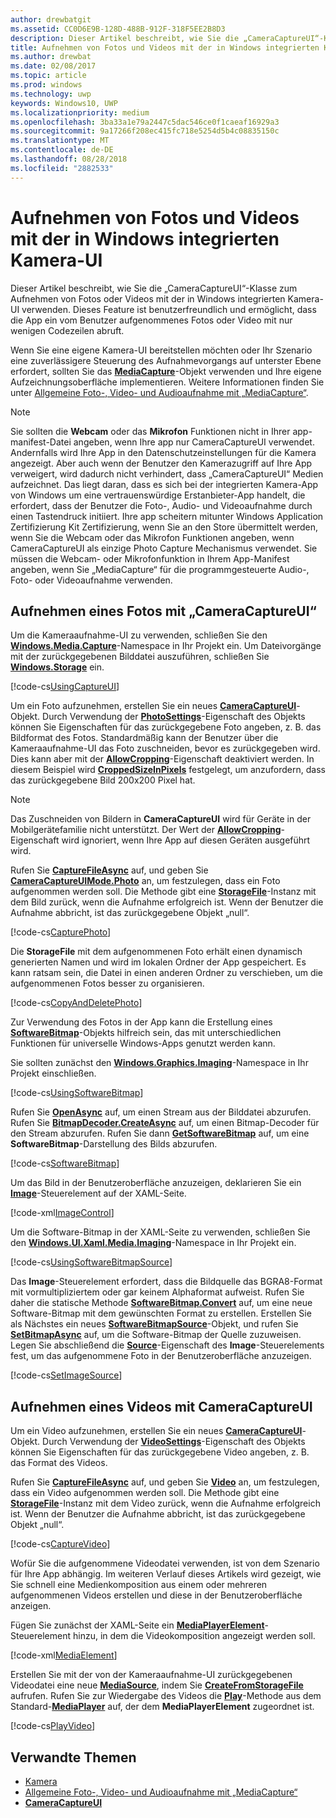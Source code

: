 ```yaml
---
author: drewbatgit
ms.assetid: CC0D6E9B-128D-488B-912F-318F5EE2B8D3
description: Dieser Artikel beschreibt, wie Sie die „CameraCaptureUI“-Klasse zum Aufnehmen von Fotos oder Videos mit der in Windows integrierten Kamera-UI verwenden.
title: Aufnehmen von Fotos und Videos mit der in Windows integrierten Kamera-UI
ms.author: drewbat
ms.date: 02/08/2017
ms.topic: article
ms.prod: windows
ms.technology: uwp
keywords: Windows10, UWP
ms.localizationpriority: medium
ms.openlocfilehash: 3ba33a1e79a2447c5dac546ce0f1caeaf16929a3
ms.sourcegitcommit: 9a17266f208ec415fc718e5254d5b4c08835150c
ms.translationtype: MT
ms.contentlocale: de-DE
ms.lasthandoff: 08/28/2018
ms.locfileid: "2882533"
---
```

# <a name="capture-photos-and-video-with-windows-built-in-camera-ui"></a>Aufnehmen von Fotos und Videos mit der in Windows integrierten Kamera-UI



Dieser Artikel beschreibt, wie Sie die „CameraCaptureUI“-Klasse zum Aufnehmen von Fotos oder Videos mit der in Windows integrierten Kamera-UI verwenden. Dieses Feature ist benutzerfreundlich und ermöglicht, dass die App ein vom Benutzer aufgenommenes Fotos oder Video mit nur wenigen Codezeilen abruft.

Wenn Sie eine eigene Kamera-UI bereitstellen möchten oder Ihr Szenario eine zuverlässigere Steuerung des Aufnahmevorgangs auf unterster Ebene erfordert, sollten Sie das [**MediaCapture**](https://msdn.microsoft.com/library/windows/apps/br241124)-Objekt verwenden und Ihre eigene Aufzeichnungsoberfläche implementieren. Weitere Informationen finden Sie unter [Allgemeine Foto-, Video- und Audioaufnahme mit „MediaCapture“](basic-photo-video-and-audio-capture-with-MediaCapture.md).

> [!NOTE]
> Sie sollten die **Webcam** oder das **Mikrofon** Funktionen nicht in Ihrer app-manifest-Datei angeben, wenn Ihre app nur CameraCaptureUI verwendet. Andernfalls wird Ihre App in den Datenschutzeinstellungen für die Kamera angezeigt. Aber auch wenn der Benutzer den Kamerazugriff auf Ihre App verweigert, wird dadurch nicht verhindert, dass „CameraCaptureUI“ Medien aufzeichnet. Das liegt daran, dass es sich bei der integrierten Kamera-App von Windows um eine vertrauenswürdige Erstanbieter-App handelt, die erfordert, dass der Benutzer die Foto-, Audio- und Videoaufnahme durch einen Tastendruck initiiert. Ihre app scheitern mitunter Windows Application Zertifizierung Kit Zertifizierung, wenn Sie an den Store übermittelt werden, wenn Sie die Webcam oder das Mikrofon Funktionen angeben, wenn CameraCaptureUI als einzige Photo Capture Mechanismus verwendet.
> Sie müssen die Webcam- oder Mikrofonfunktion in Ihrem App-Manifest angeben, wenn Sie „MediaCapture“ für die programmgesteuerte Audio-, Foto- oder Videoaufnahme verwenden.

## <a name="capture-a-photo-with-cameracaptureui"></a>Aufnehmen eines Fotos mit „CameraCaptureUI“

Um die Kameraaufnahme-UI zu verwenden, schließen Sie den [**Windows.Media.Capture**](https://msdn.microsoft.com/library/windows/apps/br226738)-Namespace in Ihr Projekt ein. Um Dateivorgänge mit der zurückgegebenen Bilddatei auszuführen, schließen Sie [**Windows.Storage**](https://msdn.microsoft.com/library/windows/apps/br227346) ein.

[!code-cs[UsingCaptureUI](./code/CameraCaptureUIWin10/cs/MainPage.xaml.cs#SnippetUsingCaptureUI)]

Um ein Foto aufzunehmen, erstellen Sie ein neues [**CameraCaptureUI**](https://msdn.microsoft.com/library/windows/apps/br241030)-Objekt. Durch Verwendung der [**PhotoSettings**](https://msdn.microsoft.com/library/windows/apps/br241058)-Eigenschaft des Objekts können Sie Eigenschaften für das zurückgegebene Foto angeben, z. B. das Bildformat des Fotos. Standardmäßig kann der Benutzer über die Kameraaufnahme-UI das Foto zuschneiden, bevor es zurückgegeben wird. Dies kann aber mit der [**AllowCropping**](https://msdn.microsoft.com/library/windows/apps/br241042)-Eigenschaft deaktiviert werden. In diesem Beispiel wird [**CroppedSizeInPixels**](https://msdn.microsoft.com/library/windows/apps/br241044) festgelegt, um anzufordern, dass das zurückgegebene Bild 200x200 Pixel hat.

> [!NOTE]
> Das Zuschneiden von Bildern in **CameraCaptureUI** wird für Geräte in der Mobilgerätefamilie nicht unterstützt. Der Wert der [**AllowCropping**](https://msdn.microsoft.com/library/windows/apps/br241042)-Eigenschaft wird ignoriert, wenn Ihre App auf diesen Geräten ausgeführt wird.

Rufen Sie [**CaptureFileAsync**](https://msdn.microsoft.com/library/windows/apps/br241057) auf, und geben Sie [**CameraCaptureUIMode.Photo**](https://msdn.microsoft.com/library/windows/apps/br241040) an, um festzulegen, dass ein Foto aufgenommen werden soll. Die Methode gibt eine [**StorageFile**](https://msdn.microsoft.com/library/windows/apps/br227171)-Instanz mit dem Bild zurück, wenn die Aufnahme erfolgreich ist. Wenn der Benutzer die Aufnahme abbricht, ist das zurückgegebene Objekt „null“.

[!code-cs[CapturePhoto](./code/CameraCaptureUIWin10/cs/MainPage.xaml.cs#SnippetCapturePhoto)]

Die **StorageFile** mit dem aufgenommenen Foto erhält einen dynamisch generierten Namen und wird im lokalen Ordner der App gespeichert. Es kann ratsam sein, die Datei in einen anderen Ordner zu verschieben, um die aufgenommenen Fotos besser zu organisieren.

[!code-cs[CopyAndDeletePhoto](./code/CameraCaptureUIWin10/cs/MainPage.xaml.cs#SnippetCopyAndDeletePhoto)]

Zur Verwendung des Fotos in der App kann die Erstellung eines [**SoftwareBitmap**](https://msdn.microsoft.com/library/windows/apps/dn887358)-Objekts hilfreich sein, das mit unterschiedlichen Funktionen für universelle Windows-Apps genutzt werden kann.

Sie sollten zunächst den [**Windows.Graphics.Imaging**](https://msdn.microsoft.com/library/windows/apps/br226400)-Namespace in Ihr Projekt einschließen.

[!code-cs[UsingSoftwareBitmap](./code/CameraCaptureUIWin10/cs/MainPage.xaml.cs#SnippetUsingSoftwareBitmap)]

Rufen Sie [**OpenAsync**](https://msdn.microsoft.com/library/windows/apps/br227116) auf, um einen Stream aus der Bilddatei abzurufen. Rufen Sie [**BitmapDecoder.CreateAsync**](https://msdn.microsoft.com/library/windows/apps/br226182) auf, um einen Bitmap-Decoder für den Stream abzurufen. Rufen Sie dann [**GetSoftwareBitmap**](https://msdn.microsoft.com/library/windows/apps/dn887332) auf, um eine **SoftwareBitmap**-Darstellung des Bilds abzurufen.

[!code-cs[SoftwareBitmap](./code/CameraCaptureUIWin10/cs/MainPage.xaml.cs#SnippetSoftwareBitmap)]

Um das Bild in der Benutzeroberfläche anzuzeigen, deklarieren Sie ein [**Image**](https://msdn.microsoft.com/library/windows/apps/br242752)-Steuerelement auf der XAML-Seite.

[!code-xml[ImageControl](./code/CameraCaptureUIWin10/cs/MainPage.xaml#SnippetImageControl)]

Um die Software-Bitmap in der XAML-Seite zu verwenden, schließen Sie den [**Windows.UI.Xaml.Media.Imaging**](https://msdn.microsoft.com/library/windows/apps/br243258)-Namespace in Ihr Projekt ein.

[!code-cs[UsingSoftwareBitmapSource](./code/CameraCaptureUIWin10/cs/MainPage.xaml.cs#SnippetUsingSoftwareBitmapSource)]

Das **Image**-Steuerelement erfordert, dass die Bildquelle das BGRA8-Format mit vormultipliziertem oder gar keinem Alphaformat aufweist. Rufen Sie daher die statische Methode [**SoftwareBitmap.Convert**](https://msdn.microsoft.com/library/windows/apps/dn887362) auf, um eine neue Software-Bitmap mit dem gewünschten Format zu erstellen. Erstellen Sie als Nächstes ein neues [**SoftwareBitmapSource**](https://msdn.microsoft.com/library/windows/apps/dn997854)-Objekt, und rufen Sie [**SetBitmapAsync**](https://msdn.microsoft.com/library/windows/apps/dn997856) auf, um die Software-Bitmap der Quelle zuzuweisen. Legen Sie abschließend die [**Source**](https://msdn.microsoft.com/library/windows/apps/br242760)-Eigenschaft des **Image**-Steuerelements fest, um das aufgenommene Foto in der Benutzeroberfläche anzuzeigen.

[!code-cs[SetImageSource](./code/CameraCaptureUIWin10/cs/MainPage.xaml.cs#SnippetSetImageSource)]

## <a name="capture-a-video-with-cameracaptureui"></a>Aufnehmen eines Videos mit CameraCaptureUI

Um ein Video aufzunehmen, erstellen Sie ein neues [**CameraCaptureUI**](https://msdn.microsoft.com/library/windows/apps/br241030)-Objekt. Durch Verwendung der [**VideoSettings**](https://msdn.microsoft.com/library/windows/apps/br241059)-Eigenschaft des Objekts können Sie Eigenschaften für das zurückgegebene Video angeben, z. B. das Format des Videos.

Rufen Sie [**CaptureFileAsync**](https://msdn.microsoft.com/library/windows/apps/br241057) auf, und geben Sie [**Video**](https://msdn.microsoft.com/library/windows/apps/br241059) an, um festzulegen, dass ein Video aufgenommen werden soll. Die Methode gibt eine [**StorageFile**](https://msdn.microsoft.com/library/windows/apps/br227171)-Instanz mit dem Video zurück, wenn die Aufnahme erfolgreich ist. Wenn der Benutzer die Aufnahme abbricht, ist das zurückgegebene Objekt „null“.

[!code-cs[CaptureVideo](./code/CameraCaptureUIWin10/cs/MainPage.xaml.cs#SnippetCaptureVideo)]

Wofür Sie die aufgenommene Videodatei verwenden, ist von dem Szenario für Ihre App abhängig. Im weiteren Verlauf dieses Artikels wird gezeigt, wie Sie schnell eine Medienkomposition aus einem oder mehreren aufgenommenen Videos erstellen und diese in der Benutzeroberfläche anzeigen.

Fügen Sie zunächst der XAML-Seite ein [**MediaPlayerElement**](https://docs.microsoft.com/uwp/api/Windows.UI.Xaml.Controls.MediaPlayerElement)-Steuerelement hinzu, in dem die Videokomposition angezeigt werden soll.

[!code-xml[MediaElement](./code/CameraCaptureUIWin10/cs/MainPage.xaml#SnippetMediaElement)]


Erstellen Sie mit der von der Kameraaufnahme-UI zurückgegebenen Videodatei eine neue [**MediaSource**](https://docs.microsoft.com/uwp/api/windows.media.core.mediasource), indem Sie **[CreateFromStorageFile](https://docs.microsoft.com/uwp/api/windows.media.core.mediasource.createfromstoragefile)** aufrufen. Rufen Sie zur Wiedergabe des Videos die **[Play](https://docs.microsoft.com/uwp/api/windows.media.playback.mediaplayer.Play)**-Methode aus dem Standard-**[MediaPlayer](https://docs.microsoft.com/uwp/api/windows.media.playback.mediaplayer)** auf, der dem **MediaPlayerElement** zugeordnet ist.

[!code-cs[PlayVideo](./code/CameraCaptureUIWin10/cs/MainPage.xaml.cs#SnippetPlayVideo)]
 

## <a name="related-topics"></a>Verwandte Themen

* [Kamera](camera.md)
* [Allgemeine Foto-, Video- und Audioaufnahme mit „MediaCapture“](basic-photo-video-and-audio-capture-with-MediaCapture.md)
* [**CameraCaptureUI**](https://msdn.microsoft.com/library/windows/apps/br241030) 
 

 




